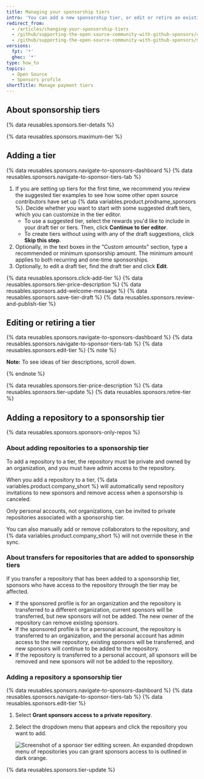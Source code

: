 ```yaml
---
title: Managing your sponsorship tiers
intro: 'You can add a new sponsorship tier, or edit or retire an existing tier.'
redirect_from:
  - /articles/changing-your-sponsorship-tiers
  - /github/supporting-the-open-source-community-with-github-sponsors/changing-your-sponsorship-tiers
  - /github/supporting-the-open-source-community-with-github-sponsors/managing-your-sponsorship-tiers
versions:
  fpt: '*'
  ghec: '*'
type: how_to
topics:
  - Open Source
  - Sponsors profile
shortTitle: Manage payment tiers
---
```


## About sponsorship tiers

{% data reusables.sponsors.tier-details %}

{% data reusables.sponsors.maximum-tier %}

## Adding a tier

{% data reusables.sponsors.navigate-to-sponsors-dashboard %}
{% data reusables.sponsors.navigate-to-sponsor-tiers-tab %}
1. If you are setting up tiers for the first time, we recommend you review the suggested tier examples to see how some other open source contributors have set up {% data variables.product.prodname_sponsors %}. Decide whether you want to start with some suggested draft tiers, which you can customize in the tier editor.
   - To use a suggested tier, select the rewards you'd like to include in your draft tier or tiers. Then, click **Continue to tier editor**.
   - To create tiers without using with any of the draft suggestions, click **Skip this step**.
1. Optionally, in the text boxes in the "Custom amounts" section, type a recommended or minimum sponsorship amount. The minimum amount applies to both recurring and one-time sponsorships.
1. Optionally, to edit a draft tier, find the draft tier and click **Edit**.

{% data reusables.sponsors.click-add-tier %}
{% data reusables.sponsors.tier-price-description %}
{% data reusables.sponsors.add-welcome-message %}
{% data reusables.sponsors.save-tier-draft %}
{% data reusables.sponsors.review-and-publish-tier %}

## Editing or retiring a tier

{% data reusables.sponsors.navigate-to-sponsors-dashboard %}
{% data reusables.sponsors.navigate-to-sponsor-tiers-tab %}
{% data reusables.sponsors.edit-tier %}
   {% note %}

   **Note:** To see ideas of tier descriptions, scroll down.

   {% endnote %}

{% data reusables.sponsors.tier-price-description %}
{% data reusables.sponsors.tier-update %}
{% data reusables.sponsors.retire-tier %}

## Adding a repository to a sponsorship tier

{% data reusables.sponsors.sponsors-only-repos %}

### About adding repositories to a sponsorship tier

To add a repository to a tier, the repository must be private and owned by an organization, and you must have admin access to the repository.

When you add a repository to a tier, {% data variables.product.company_short %} will automatically send repository invitations to new sponsors and remove access when a sponsorship is canceled.

Only personal accounts, not organizations, can be invited to private repositories associated with a sponsorship tier.

You can also manually add or remove collaborators to the repository, and {% data variables.product.company_short %} will not override these in the sync.

### About transfers for repositories that are added to sponsorship tiers

If you transfer a repository that has been added to a sponsorship tier, sponsors who have access to the repository through the tier may be affected.

- If the sponsored profile is for an organization and the repository is transferred to a different organization, current sponsors will be transferred, but new sponsors will not be added. The new owner of the repository can remove existing sponsors.
- If the sponsored profile is for a personal account, the repository is transferred to an organization, and the personal account has admin access to the new repository, existing sponsors will be transferred, and new sponsors will continue to be added to the repository.
- If the repository is transferred to a personal account, all sponsors will be removed and new sponsors will not be added to the repository.

### Adding a repository a sponsorship tier

{% data reusables.sponsors.navigate-to-sponsors-dashboard %}
{% data reusables.sponsors.navigate-to-sponsor-tiers-tab %}
{% data reusables.sponsors.edit-tier %}
1. Select **Grant sponsors access to a private repository**.
1. Select the dropdown menu that appears and click the repository you want to add.

   ![Screenshot of a sponsor tier editing screen. An expanded dropdown menu of repositories you can grant sponsors access to is outlined in dark orange.](/assets/images/help/sponsors/grant-sponsors-access-to-repo-dropdown.png)

{% data reusables.sponsors.tier-update %}
